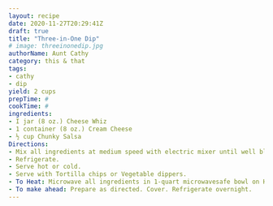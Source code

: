 ```yaml
--- 
layout: recipe 
date: 2020-11-27T20:29:41Z 
draft: true 
title: "Three-in-One Dip" 
# image: threeinonedip.jpg 
authorName: Aunt Cathy 
category: this & that 
tags: 
- cathy 
- dip 
yield: 2 cups 
prepTime: # 
cookTime: # 
ingredients: 
- I jar (8 oz.) Cheese Whiz 
- 1 container (8 oz.) Cream Cheese 
- ½ cup Chunky Salsa 
Directions: 
- Mix all ingredients at medium speed with electric mixer until well blended. 
- Refrigerate. 
- Serve hot or cold. 
- Serve with Tortilla chips or Vegetable dippers. 
- To Heat: Microwave all ingredients in 1-quart microwave­safe bowl on HIGH 2 ½ to 3 minutes or until thoroughly heated, stirring every minute. 
- To make ahead: Prepare as directed. Cover. Refrigerate overnight. 
---
```

